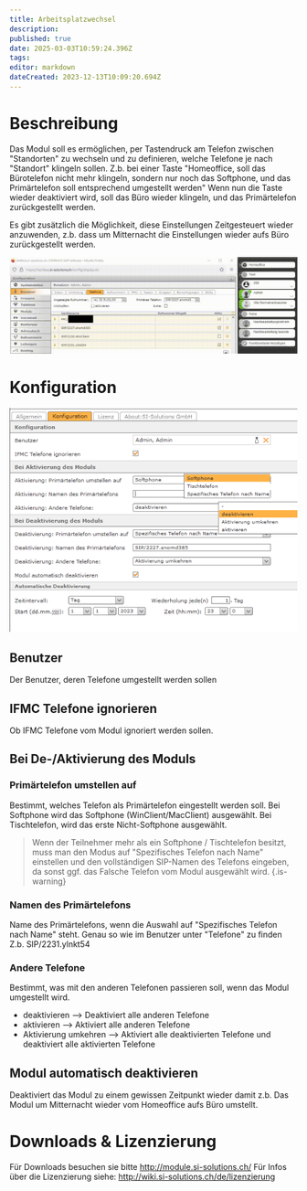 ```yaml
---
title: Arbeitsplatzwechsel
description: 
published: true
date: 2025-03-03T10:59:24.396Z
tags: 
editor: markdown
dateCreated: 2023-12-13T10:09:20.694Z
---
```


# Beschreibung

Das Modul soll es ermöglichen, per Tastendruck am Telefon zwischen "Standorten" zu wechseln und zu definieren, welche Telefone je nach "Standort" klingeln sollen. 
Z.b. bei einer Taste "Homeoffice, soll das Bürotelefon nicht mehr klingeln, sondern nur noch das Softphone, und das Primärtelefon soll entsprechend umgestellt werden"
Wenn nun die Taste wieder deaktiviert wird, soll das Büro wieder klingeln, und das Primärtelefon zurückgestellt werden.

Es gibt zusätzlich die Möglichkeit, diese Einstellungen Zeitgesteuert wieder anzuwenden, z.b. dass um Mitternacht die Einstellungen wieder aufs Büro zurückgestellt werden.

![1.gif](/uploads/switchphones/1.gif)

# Konfiguration

![2.PNG](/uploads/switchphones/2.png)

## Benutzer
Der Benutzer, deren Telefone umgestellt werden sollen

## IFMC Telefone ignorieren
Ob IFMC Telefone vom Modul ignoriert werden sollen.

## Bei De-/Aktivierung des Moduls

### Primärtelefon umstellen auf
Bestimmt, welches Telefon als Primärtelefon eingestellt werden soll.
Bei Softphone wird das Softphone (WinClient/MacClient) ausgewählt.
Bei Tischtelefon, wird das erste Nicht-Softphone ausgewählt.

> Wenn der Teilnehmer mehr als ein Softphone / Tischtelefon besitzt, muss man den Modus auf "Spezifisches Telefon nach Name" einstellen und den vollständigen SIP-Namen des Telefons eingeben, da sonst ggf. das Falsche Telefon vom Modul ausgewählt wird.
{.is-warning}

### Namen des Primärtelefons
Name des Primärtelefons, wenn die Auswahl auf "Spezifisches Telefon nach Name" steht.
Genau so wie im Benutzer unter "Telefone" zu finden
Z.b. SIP/2231.ylnkt54

### Andere Telefone
Bestimmt, was mit den anderen Telefonen passieren soll, wenn das Modul umgestellt wird.

- deaktivieren --> Deaktiviert alle anderen Telefone
- aktivieren --> Aktiviert alle anderen Telefone
- Aktivierung umkehren --> Aktiviert alle deaktivierten Telefone und deaktiviert alle aktivierten Telefone

## Modul automatisch deaktivieren
Deaktiviert das Modul zu einem gewissen Zeitpunkt wieder damit z.b. 
Das Modul um Mitternacht wieder vom Homeoffice aufs Büro umstellt.

# Downloads & Lizenzierung
Für Downloads besuchen sie bitte http://module.si-solutions.ch/
Für Infos über die Lizenzierung siehe: http://wiki.si-solutions.ch/de/lizenzierung